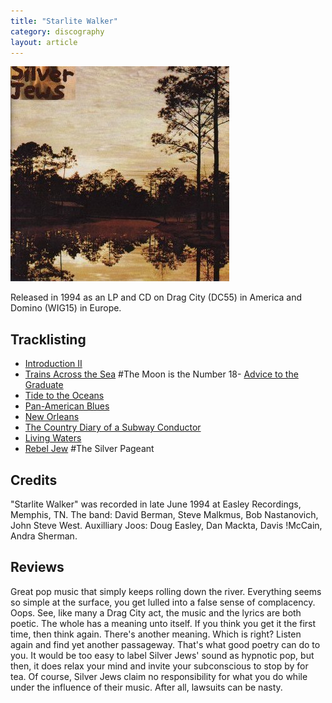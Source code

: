 ```yaml
---
title: "Starlite Walker"
category: discography
layout: article
---
```


![Sleeve](starlite-walker.jpg)

Released in 1994 as an LP and CD on Drag City (DC55) in America and Domino (WIG15) in Europe. 

## Tracklisting

- [Introduction II](../songs/introduction-ii.html)
- [Trains Across the Sea](../songs/trains-across-the-sea.html)
#The Moon is the Number 18- [Advice to the Graduate](../songs/advice-to-the-graduate.html)
- [Tide to the Oceans](../songs/tide-to-the-oceans.html)
- [Pan-American Blues](../songs/panamerican-blues.html)
- [New Orleans](../songs/new-orleans.html)
- [The Country Diary of a Subway Conductor](../songs/the-country-diary-of-a-subway-conductor.html)
- [Living Waters](../songs/living-waters.html)
- [Rebel Jew](../songs/rebel-jew.html)
#The Silver Pageant

## Credits

"Starlite Walker" was recorded in late June 1994 at Easley Recordings, Memphis, TN. The band: David Berman, Steve Malkmus, Bob Nastanovich, John Steve West. Auxilliary Joos: Doug Easley, Dan Mackta, Davis !McCain, Andra Sherman. 

## Reviews

Great pop music that simply keeps rolling down the river. Everything seems so simple at the surface, you get lulled into a false sense of complacency. Oops. See, like many a Drag City act, the music and the lyrics are both poetic. The whole has a meaning unto itself. If you think you get it the first time, then think again. There's another meaning. Which is right? Listen again and find yet another passageway. That's what good poetry can do to you. It would be too easy to label Silver Jews' sound as hypnotic pop, but then, it does relax your mind and invite your subconscious to stop by for tea. Of course, Silver Jews claim no responsibility for what you do while under the influence of their music. After all, lawsuits can be nasty.